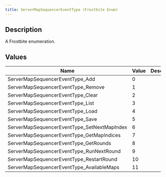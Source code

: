 ```yaml
---
title: ServerMapSequencerEventType (Frostbite Enum)
---
```

## Description

A Frostbite enumeration.

## Values

| Name                                         | Value | Description |
| -------------------------------------------- | ----- | ----------- |
| ServerMapSequencerEventType\_Add             | 0     |             |
| ServerMapSequencerEventType\_Remove          | 1     |             |
| ServerMapSequencerEventType\_Clear           | 2     |             |
| ServerMapSequencerEventType\_List            | 3     |             |
| ServerMapSequencerEventType\_Load            | 4     |             |
| ServerMapSequencerEventType\_Save            | 5     |             |
| ServerMapSequencerEventType\_SetNextMapIndex | 6     |             |
| ServerMapSequencerEventType\_GetMapIndices   | 7     |             |
| ServerMapSequencerEventType\_GetRounds       | 8     |             |
| ServerMapSequencerEventType\_RunNextRound    | 9     |             |
| ServerMapSequencerEventType\_RestartRound    | 10    |             |
| ServerMapSequencerEventType\_AvailableMaps   | 11    |             |
